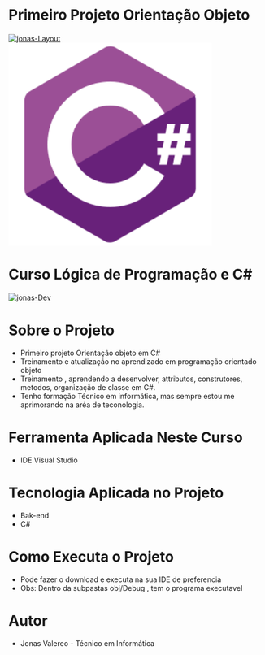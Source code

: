 # Primeiro Projeto Orientação Objeto

<a href="#">
<img align="center"  alt="jonas-Layout" height ="400" width ="650" src ="https://user-images.githubusercontent.com/25933386/210822152-abd297d7-25d1-4cdd-93b4-271e2791f491.JPG"></img>
</a>

<a href="#">
<img align="center"  alt="jonas-C#" height ="400" width ="400" src ="https://raw.githubusercontent.com/devicons/devicon/master/icons/csharp/csharp-original.svg" style="max-width: 100%;"></img>
</a>

# Curso Lógica de Programação e C#

<a href="#">
<img align="center"  alt="jonas-Dev" height ="70" width ="160" src ="https://user-images.githubusercontent.com/25933386/116831049-87107400-ab83-11eb-947b-0a94a3e89f04.png" style="max-width: 100%;"></img>
</a>

# Sobre o Projeto

- Primeiro projeto Orientação objeto em C#
- Treinamento e atualização no aprendizado em programação orientado objeto
- Treinamento , aprendendo a desenvolver, attributos, construtores, metodos, organização de classe em C#.
- Tenho formação Técnico em informática, mas sempre estou me aprimorando na aréa de teconologia.

# Ferramenta Aplicada Neste Curso

- IDE Visual Studio

# Tecnologia Aplicada no Projeto

- Bak-end
- C#

# Como Executa o Projeto

- Pode fazer o download e executa na sua IDE de preferencia
- Obs: Dentro da subpastas obj/Debug , tem o programa executavel

# Autor

- Jonas Valereo - Técnico em Informática 



